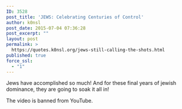 ```yaml
---
ID: 3528
post_title: 'JEWS: Celebrating Centuries of Control'
author: k0nsl
post_date: 2015-07-04 07:36:28
post_excerpt: ""
layout: post
permalink: >
  https://quotes.k0nsl.org/jews-still-calling-the-shots.html
published: true
force_ssl:
  - "1"
---
```

Jews have accomplished so much! And for these final years of jewish dominance, they are going to soak it all in! <img class='wpml_ico' alt='' src='https://quotes.k0nsl.org/wp-content/plugins/wp-monalisa/icons/love-smiley01_k0nsl.gif' />


The video is banned from YouTube.